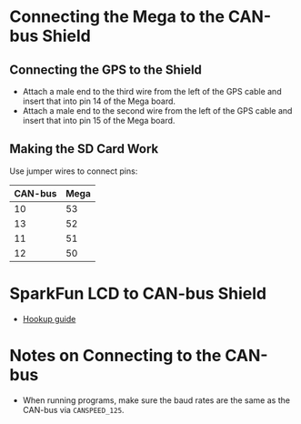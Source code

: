 # Connecting the Mega to the CAN-bus Shield

## Connecting the GPS to the Shield

- Attach a male end to the third wire from the left of the GPS cable and insert that into pin 14 of the Mega board.
- Attach a male end to the second wire from the left of the GPS cable and insert that into pin 15 of the Mega board.

## Making the SD Card Work

Use jumper wires to connect pins:

| CAN-bus | Mega |
|---|---|
|10|53|
|13|52|
|11|51|
|12|50|

# SparkFun LCD to CAN-bus Shield
- [Hookup guide](https://learn.sparkfun.com/tutorials/avr-based-serial-enabled-lcds-hookup-guide/introduction)

# Notes on Connecting to the CAN-bus
- When running programs, make sure the baud rates are the same as the CAN-bus via `CANSPEED_125`.